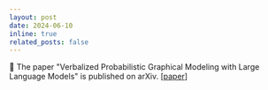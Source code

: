 ```yaml
---
layout: post
date: 2024-06-10
inline: true
related_posts: false
---
```


:book: The paper "Verbalized Probabilistic Graphical Modeling with Large Language Models" is published on arXiv. [<a href='https://arxiv.org/abs/2406.05516'>paper</a>]
